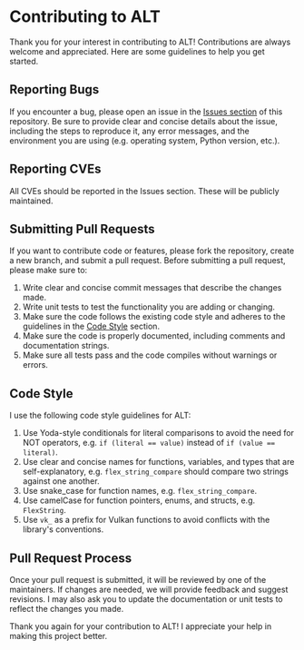 # Contributing to ALT

Thank you for your interest in contributing to ALT! Contributions are always welcome and
appreciated. Here are some guidelines to help you get started.

## Reporting Bugs

If you encounter a bug, please open an issue in the
[Issues section](https://github.com/teleprint-me/alt.c/issues) of this repository. Be sure to
provide clear and concise details about the issue, including the steps to reproduce it, any error
messages, and the environment you are using (e.g. operating system, Python version, etc.).

## Reporting CVEs

All CVEs should be reported in the Issues section. These will be publicly maintained.

## Submitting Pull Requests

If you want to contribute code or features, please fork the repository, create a new branch, and
submit a pull request. Before submitting a pull request, please make sure to:

1. Write clear and concise commit messages that describe the changes made.
2. Write unit tests to test the functionality you are adding or changing.
3. Make sure the code follows the existing code style and adheres to the guidelines in the
   [Code Style](#code-style) section.
4. Make sure the code is properly documented, including comments and documentation strings.
5. Make sure all tests pass and the code compiles without warnings or errors.

## Code Style

I use the following code style guidelines for ALT:

1. Use Yoda-style conditionals for literal comparisons to avoid the need for NOT operators, e.g.
   `if (literal == value)` instead of `if (value == literal)`.
2. Use clear and concise names for functions, variables, and types that are self-explanatory, e.g.
   `flex_string_compare` should compare two strings against one another.
3. Use snake_case for function names, e.g. `flex_string_compare`.
4. Use camelCase for function pointers, enums, and structs, e.g. `FlexString`.
5. Use `vk_` as a prefix for Vulkan functions to avoid conflicts with the library's conventions.

## Pull Request Process

Once your pull request is submitted, it will be reviewed by one of the maintainers. If changes are
needed, we will provide feedback and suggest revisions. I may also ask you to update the
documentation or unit tests to reflect the changes you made.

Thank you again for your contribution to ALT! I appreciate your help in making this project better.
